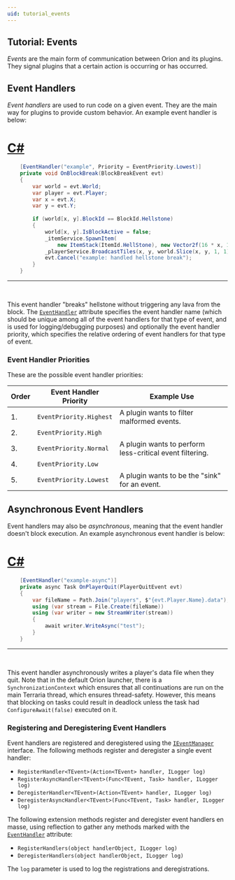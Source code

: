 ```yaml
---
uid: tutorial_events
---
```


## Tutorial: Events

*Events* are the main form of communication between Orion and its plugins. They signal plugins that a certain action is occurring or has occurred. 

## Event Handlers

*Event handlers* are used to run code on a given event. They are the main way for plugins to provide custom behavior. An example event handler is below:

# [C#](#tab/c-sharp)

```csharp
    [EventHandler("example", Priority = EventPriority.Lowest)]
    private void OnBlockBreak(BlockBreakEvent evt)
    {
        var world = evt.World;
        var player = evt.Player;
        var x = evt.X;
        var y = evt.Y;
        
        if (world[x, y].BlockId == BlockId.Hellstone)
        {
            world[x, y].IsBlockActive = false;
            _itemService.SpawnItem(
                new ItemStack(ItemId.HellStone), new Vector2f(16 * x, 16 * y));
            _playerService.BroadcastTiles(x, y, world.Slice(x, y, 1, 1));
            evt.Cancel("example: handled hellstone break");
        }
    }
```

***

&nbsp;

This event handler "breaks" hellstone without triggering any lava from the block. The [`EventHandler`](xref:Orion.Core.Events.EventHandlerAttribute) attribute specifies the event handler name (which should be unique among all of the event handlers for that type of event, and is used for logging/debugging purposes) and optionally the event handler priority, which specifies the relative ordering of event handlers for that type of event.

### Event Handler Priorities

These are the possible event handler priorities:

| Order | Event Handler Priority | Example Use |
|-------|------------------------|-------------|
| 1. | `EventPriority.Highest` | A plugin wants to filter malformed events. |
| 2. | `EventPriority.High` | |
| 3. | `EventPriority.Normal` | A plugin wants to perform less-critical event filtering. |
| 4. | `EventPriority.Low` | |
| 5. | `EventPriority.Lowest` | A plugin wants to be the "sink" for an event. |

## Asynchronous Event Handlers

Event handlers may also be *asynchronous*, meaning that the event handler doesn't block execution. An example asynchronous event handler is below:

# [C#](#tab/c-sharp)

```csharp
    [EventHandler("example-async")]
    private async Task OnPlayerQuit(PlayerQuitEvent evt)
    {
        var fileName = Path.Join("players", $"{evt.Player.Name}.data");
        using (var stream = File.Create(fileName))
        using (var writer = new StreamWriter(stream))
        {
            await writer.WriteAsync("test");
        }
    }
```

***

&nbsp;

This event handler asynchronously writes a player's data file when they quit. Note that in the default Orion launcher, there is a `SynchronizationContext` which ensures that all continuations are run on the main Terraria thread, which ensures thread-safety. However, this means that blocking on tasks could result in deadlock unless the task had `ConfigureAwait(false)` executed on it.

### Registering and Deregistering Event Handlers

Event handlers are registered and deregistered using the [`IEventManager`](xref:Orion.Core.Events.IEventManager) interface. The following methods register and deregister a single event handler:

* `RegisterHandler<TEvent>(Action<TEvent> handler, ILogger log)`
* `RegisterAsyncHandler<TEvent>(Func<TEvent, Task> handler, ILogger log)`
* `DeregisterHandler<TEvent>(Action<TEvent> handler, ILogger log)`
* `DeregisterAsyncHandler<TEvent>(Func<TEvent, Task> handler, ILogger log)`

The following extension methods register and deregister event handlers en masse, using reflection to gather any methods marked with the [`EventHandler`](xref:Orion.Core.Events.EventHandlerAttribute) attribute:

* `RegisterHandlers(object handlerObject, ILogger log)`
* `DeregisterHandlers(object handlerObject, ILogger log)`

The `log` parameter is used to log the registrations and deregistrations.

